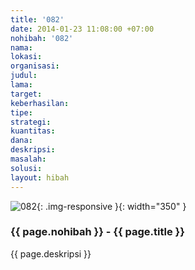 ```yaml
---
title: '082'
date: 2014-01-23 11:08:00 +07:00
nohibah: '082'
nama:
lokasi:
organisasi:
judul:
lama:
target:
keberhasilan:
tipe:
strategi:
kuantitas:
dana:
deskripsi:
masalah:
solusi:
layout: hibah
---
```


![082](/static/img/hibahcms/082.png){: .img-responsive }{: width="350" }

### {{ page.nohibah }} - {{ page.title }}

{{ page.deskripsi }}
